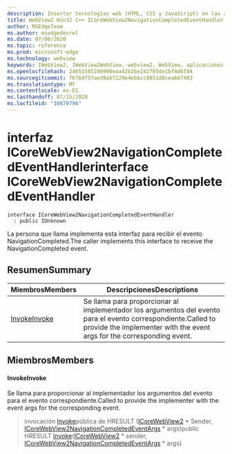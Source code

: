 ```yaml
---
description: Insertar tecnologías web (HTML, CSS y JavaScript) en las aplicaciones nativas con el control Microsoft Edge WebView2
title: WebView2 Win32 C++ ICoreWebView2NavigationCompletedEventHandler
author: MSEdgeTeam
ms.author: msedgedevrel
ms.date: 07/08/2020
ms.topic: reference
ms.prod: microsoft-edge
ms.technology: webview
keywords: IWebView2, IWebView2WebView, webview2, WebView, aplicaciones Win32, Win32, Edge, ICoreWebView2, ICoreWebView2Controller, control de explorador, HTML Edge, ICoreWebView2NavigationCompletedEventHandler
ms.openlocfilehash: 24651585298998eaa42b2be242785de1bf4d6f84
ms.sourcegitcommit: f6764f57aed9ab7229e4eb6cc8851d0cea667403
ms.translationtype: MT
ms.contentlocale: es-ES
ms.lasthandoff: 07/15/2020
ms.locfileid: "10879796"
---
```

# <span data-ttu-id="4addb-104">interfaz ICoreWebView2NavigationCompletedEventHandler</span><span class="sxs-lookup"><span data-stu-id="4addb-104">interface ICoreWebView2NavigationCompletedEventHandler</span></span> 

```
interface ICoreWebView2NavigationCompletedEventHandler
  : public IUnknown
```

<span data-ttu-id="4addb-105">La persona que llama implementa esta interfaz para recibir el evento NavigationCompleted.</span><span class="sxs-lookup"><span data-stu-id="4addb-105">The caller implements this interface to receive the NavigationCompleted event.</span></span>

## <span data-ttu-id="4addb-106">Resumen</span><span class="sxs-lookup"><span data-stu-id="4addb-106">Summary</span></span>

 <span data-ttu-id="4addb-107">Miembros</span><span class="sxs-lookup"><span data-stu-id="4addb-107">Members</span></span>                        | <span data-ttu-id="4addb-108">Descripciones</span><span class="sxs-lookup"><span data-stu-id="4addb-108">Descriptions</span></span>
--------------------------------|---------------------------------------------
[<span data-ttu-id="4addb-109">Invoke</span><span class="sxs-lookup"><span data-stu-id="4addb-109">Invoke</span></span>](#invoke) | <span data-ttu-id="4addb-110">Se llama para proporcionar al implementador los argumentos del evento para el evento correspondiente.</span><span class="sxs-lookup"><span data-stu-id="4addb-110">Called to provide the implementer with the event args for the corresponding event.</span></span>

## <span data-ttu-id="4addb-111">Miembros</span><span class="sxs-lookup"><span data-stu-id="4addb-111">Members</span></span>

#### <span data-ttu-id="4addb-112">Invoke</span><span class="sxs-lookup"><span data-stu-id="4addb-112">Invoke</span></span> 

<span data-ttu-id="4addb-113">Se llama para proporcionar al implementador los argumentos del evento para el evento correspondiente.</span><span class="sxs-lookup"><span data-stu-id="4addb-113">Called to provide the implementer with the event args for the corresponding event.</span></span>

> <span data-ttu-id="4addb-114">invocación [Invoke](#invoke)pública de HRESULT ([ICoreWebView2](icorewebview2.md) \* Sender, [ICoreWebView2NavigationCompletedEventArgs](icorewebview2navigationcompletedeventargs.md) \* args)</span><span class="sxs-lookup"><span data-stu-id="4addb-114">public HRESULT [Invoke](#invoke)([ICoreWebView2](icorewebview2.md) \* sender, [ICoreWebView2NavigationCompletedEventArgs](icorewebview2navigationcompletedeventargs.md) \* args)</span></span>

